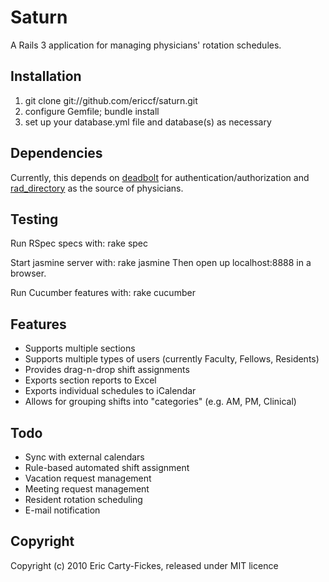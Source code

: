 # Saturn

A Rails 3 application for managing physicians' rotation schedules.

## Installation
1. git clone git://github.com/ericcf/saturn.git
2. configure Gemfile; bundle install
3. set up your database.yml file and database(s) as necessary

## Dependencies
Currently, this depends on [deadbolt](http://github.com/ericcf/deadbolt) for authentication/authorization and [rad_directory](http://github.com/ericcf/rad_directory) as the source of physicians.

## Testing
Run RSpec specs with:
    rake spec

Start jasmine server with:
    rake jasmine
Then open up localhost:8888 in a browser.

Run Cucumber features with:
    rake cucumber

## Features
* Supports multiple sections
* Supports multiple types of users (currently Faculty, Fellows, Residents)
* Provides drag-n-drop shift assignments
* Exports section reports to Excel
* Exports individual schedules to iCalendar
* Allows for grouping shifts into "categories" (e.g. AM, PM, Clinical)

## Todo
* Sync with external calendars
* Rule-based automated shift assignment
* Vacation request management
* Meeting request management
* Resident rotation scheduling
* E-mail notification

## Copyright
Copyright (c) 2010 Eric Carty-Fickes, released under MIT licence

